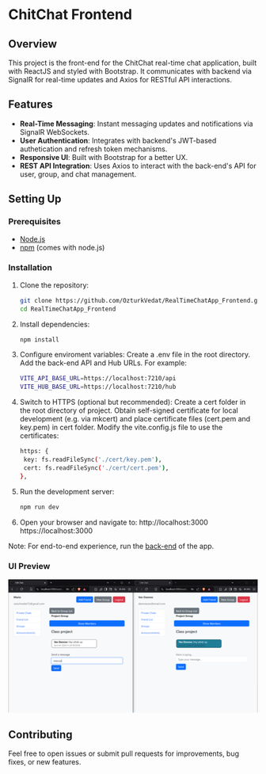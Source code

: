 # ChitChat Frontend

## Overview

This project is the front-end for the ChitChat real-time chat application, built with ReactJS and styled with Bootstrap. It communicates with backend via SignalR for real-time updates and Axios for RESTful API interactions.

## Features

- **Real-Time Messaging**: Instant messaging updates and notifications via SignalR WebSockets.
- **User Authentication**: Integrates with backend's JWT-based authetication and refresh token mechanisms.
- **Responsive UI**: Built with Bootstrap for a better UX.
- **REST API Integration**: Uses Axios to interact with the back-end's API for user, group, and chat management.

## Setting Up

### Prerequisites

- [Node.js](https://nodejs.org/en/download/package-manager)
- [npm](https://docs.npmjs.com/downloading-and-installing-node-js-and-npm) (comes with node.js)
  
### Installation

1. Clone the repository:

   ```bash
   git clone https://github.com/OzturkVedat/RealTimeChatApp_Frontend.git
   cd RealTimeChatApp_Frontend
   ```

2. Install dependencies:

    ```bash
    npm install
    ```

3. Configure enviroment variables:
   Create a .env file in the root directory. Add the back-end API and Hub URLs. For example:

    ```bash
    VITE_API_BASE_URL=https://localhost:7210/api
    VITE_HUB_BASE_URL=https://localhost:7210/hub
    ```
4. Switch to HTTPS (optional but recommended):
   Create a cert folder in the root directory of project. Obtain self-signed certificate for local development (e.g. via mkcert) and place certificate files (cert.pem and key.pem) in cert folder. Modify the vite.config.js file to use the certificates:
     ```bash
    https: {
      key: fs.readFileSync('./cert/key.pem'),
      cert: fs.readFileSync('./cert/cert.pem'),
    },
    ```
   
6. Run the development server:
   
     ```bash
    npm run dev
    ```
       
7. Open your browser and navigate to:
    http://localhost:3000
    https://localhost:3000

Note: For end-to-end experience, run the [back-end](https://github.com/OzturkVedat/RealTimeChatApp_Backend) of the app.    

    
### UI Preview

![chat-app-ui](./assets/app-ss.png)


## Contributing
Feel free to open issues or submit pull requests for improvements, bug fixes, or new features.
